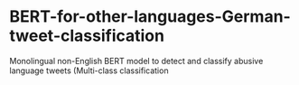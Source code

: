 # BERT-for-other-languages-German-tweet-classification
Monolingual non-English BERT model to detect and classify abusive language tweets (Multi-class classification
